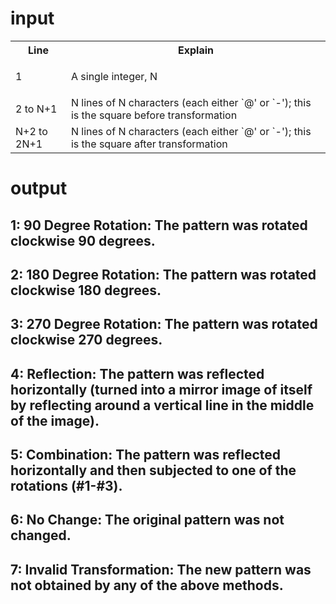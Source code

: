 # input

<table>
  <tr>
    <th>Line</th>
    <th>Explain</th> 
  </tr>
  <tr>
    <td><p>1</p></td>
    <td> A single integer, N</td>
  </tr>
  <tr>
    <td>2 to N+1</td>
    <td>N lines of N characters (each either `@' or `-'); this is the square before transformation</td>
  </tr>
  <tr>
  	<td>N+2 to 2N+1</td>
  	<td>N lines of N characters (each either `@' or `-'); this is the square after transformation</td>
  </tr>
</table>


# output

## 1: 90 Degree Rotation: The pattern was rotated clockwise 90 degrees.
## 2: 180 Degree Rotation: The pattern was rotated clockwise 180 degrees.
## 3: 270 Degree Rotation: The pattern was rotated clockwise 270 degrees.
## 4: Reflection: The pattern was reflected horizontally (turned into a mirror image of itself by reflecting around a vertical line in the middle of the image).
## 5: Combination: The pattern was reflected horizontally and then subjected to one of the rotations (#1-#3).
## 6: No Change: The original pattern was not changed.
## 7: Invalid Transformation: The new pattern was not obtained by any of the above methods.